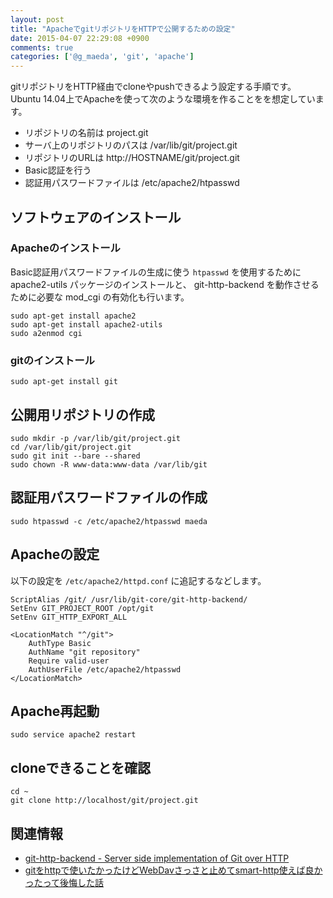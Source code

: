 ```yaml
---
layout: post
title: "ApacheでgitリポジトリをHTTPで公開するための設定"
date: 2015-04-07 22:29:08 +0900
comments: true
categories: ['@g_maeda', 'git', 'apache']
---
```


gitリポジトリをHTTP経由でcloneやpushできるよう設定する手順です。Ubuntu 14.04上でApacheを使って次のような環境を作ることをを想定しています。

* リポジトリの名前は project.git
* サーバ上のリポジトリのパスは /var/lib/git/project.git
* リポジトリのURLは http://HOSTNAME/git/project.git
* Basic認証を行う
* 認証用パスワードファイルは /etc/apache2/htpasswd


## ソフトウェアのインストール

### Apacheのインストール

Basic認証用パスワードファイルの生成に使う `htpasswd` を使用するために apache2-utils パッケージのインストールと、 git-http-backend を動作させるために必要な mod_cgi の有効化も行います。

```
sudo apt-get install apache2
sudo apt-get install apache2-utils
sudo a2enmod cgi
```

### gitのインストール

```
sudo apt-get install git
```


## 公開用リポジトリの作成

```
sudo mkdir -p /var/lib/git/project.git
cd /var/lib/git/project.git
sudo git init --bare --shared
sudo chown -R www-data:www-data /var/lib/git
```

## 認証用パスワードファイルの作成

```
sudo htpasswd -c /etc/apache2/htpasswd maeda
```

## Apacheの設定

以下の設定を `/etc/apache2/httpd.conf` に追記するなどします。

```
ScriptAlias /git/ /usr/lib/git-core/git-http-backend/
SetEnv GIT_PROJECT_ROOT /opt/git
SetEnv GIT_HTTP_EXPORT_ALL

<LocationMatch "^/git">
    AuthType Basic
    AuthName "git repository"
    Require valid-user
    AuthUserFile /etc/apache2/htpasswd
</LocationMatch>
```

## Apache再起動

```
sudo service apache2 restart
```


## cloneできることを確認

```
cd ~
git clone http://localhost/git/project.git
```



## 関連情報

* [git-http-backend - Server side implementation of Git over HTTP](http://git-scm.com/docs/git-http-backend)
* [gitをhttpで使いたかったけどWebDavさっさと止めてsmart-http使えば良かったって後悔した話](http://altarf.net/computer/server_tips/1446)

